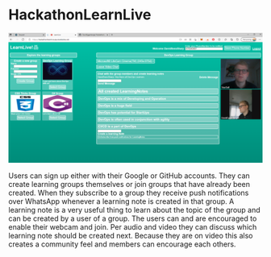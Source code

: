 # HackathonLearnLive

[![SC2 Video](https://raw.githubusercontent.com/DavidEggenberger/HackathonLearnLive/master/LearnLive.PNG)](https://youtu.be/jq-n3eMEs_M "Click to Watch a walkthrough")

Users can sign up either with their Google or GitHub accounts. They can create learning groups themselves or join groups that have already been created. When they subscribe to a group they receive push notifications over WhatsApp whenever a learning note is created in that group. A learning note is a very useful thing to learn about the topic of the group and can be created by a user of a group. The users can and are encouraged to enable their webcam and join. Per audio and video they can discuss which learning note should be created next. Because they are on video this also creates a community feel and members can encourage each others.
